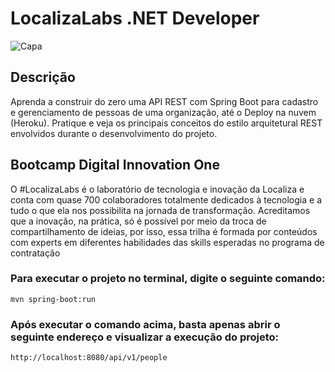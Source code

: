 # LocalizaLabs .NET Developer
![Capa](https://github.com/filipembraga/localiza-labs-net-developer/blob/main/thumbnail-1.png)

## Descrição
 Aprenda a construir do zero uma API REST com Spring Boot para cadastro e gerenciamento de pessoas de uma organização, até o Deploy na nuvem (Heroku). Pratique e veja os principais conceitos do estilo arquitetural REST envolvidos durante o desenvolvimento do projeto.

## Bootcamp Digital Innovation One
 O #LocalizaLabs é o laboratório de tecnologia e inovação da Localiza e conta com quase 700 colaboradores totalmente dedicados à tecnologia e a tudo o que ela nos possibilita na jornada de transformação. Acreditamos que a inovação, na prática, só é possível por meio da troca de compartilhamento de ideias, por isso, essa trilha é formada por conteúdos com experts em diferentes habilidades das skills esperadas no programa de contratação

### Para executar o projeto no terminal, digite o seguinte comando:
```shell script
mvn spring-boot:run 
```
### Após executar o comando acima, basta apenas abrir o seguinte endereço e visualizar a execução do projeto:
```
http://localhost:8080/api/v1/people
```